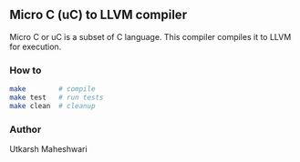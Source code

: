 ## Micro C (uC) to LLVM compiler
Micro C or uC is a subset of C language. This compiler compiles it to
LLVM for execution.

### How to
```bash
make        # compile
make test   # run tests
make clean  # cleanup
```

### Author
Utkarsh Maheshwari
